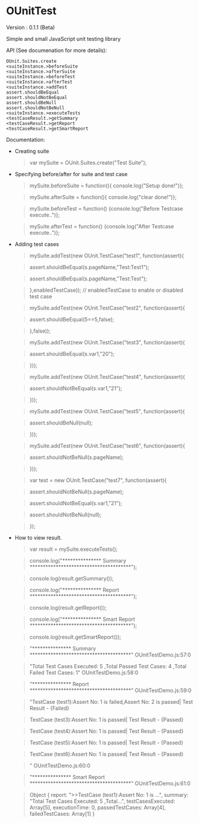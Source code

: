 # OUnitTest

Version : 0.1.1 (Beta)

Simple and small JavaScript unit testing library

API (See documenation for more details):

	OUnit.Suites.create
	<suiteInstance.>beforeSuite
	<suiteInstance.>afterSuite
	<suiteInstance.>beforeTest
	<suiteInstance.>afterTest
	<suiteInstance.>addTest
	assert.shouldBeEqual
	assert.shouldNotBeEqual
	assert.shouldBeNull
	assert.shouldNotBeNull
	<suiteInstance.>executeTests
	<testCaseResult.>getSummary
	<testCaseResult.>getReport
	<testCaseResult.>getSmartReport

Documentation:

- Creating suite
	> var mySuite = OUnit.Suites.create("Test Suite");

- Specifying before/after for suite and test case
	> mySuite.beforeSuite = function(){ console.log("Setup done!")};

	> mySuite.afterSuite = function(){ console.log("clear done!")};

	> mySuite.beforeTest = function() {console.log("Before Testcase execute..")};

	> mySuite.afterTest = function() {console.log("After Testcase execute..")};
	
	>

- Adding test cases
	> mySuite.addTest(new OUnit.TestCase("test1", function(assert){

	>	assert.shouldBeEqual(s.pageName,"Test:Test1");

	>	assert.shouldBeEqual(s.pageName,"Test:Test");

	> },enabledTestCase)); // enabledTestCase to enable or disabled test case

	>
	
	> mySuite.addTest(new OUnit.TestCase("test2", function(assert){

	> 	assert.shouldBeEqual(5==5,false);

	> },false));

	>

	> mySuite.addTest(new OUnit.TestCase("test3", function(assert){

	> 	assert.shouldBeEqual(s.var1,"20");

	> }));

	>

	> mySuite.addTest(new OUnit.TestCase("test4", function(assert){

	> 	assert.shouldNotBeEqual(s.var1,"21");

	> }));

	>
	
	> mySuite.addTest(new OUnit.TestCase("test5", function(assert){

	> 	assert.shouldBeNull(null);

	> }));

	>
	
	> mySuite.addTest(new OUnit.TestCase("test6", function(assert){

	> 	assert.shouldNotBeNull(s.pageName);

	> }));
	
    >
	
	> var test = new OUnit.TestCase("test7", function(assert){

	>	assert.shouldNotBeNull(s.pageName);

	>	assert.shouldNotBeEqual(s.var1,"21");

	>	assert.shouldNotBeNull(null);

	> });

- How to view result.	
	> var result = mySuite.executeTests();

	> console.log("*************** Summary ***************************************");

	> console.log(result.getSummary());

	> console.log("*************** Report ***************************************");

	> console.log(result.getReport());

	> console.log("*************** Smart Report ***************************************");

	> console.log(result.getSmartReport());

	>
	
	> "*************** Summary ***************************************" OUnitTestDemo.js:57:0

	> "Total Test Cases Executed: 5 ,Total Passed Test Cases: 4 ,Total Failed Test Cases: 1" OUnitTestDemo.js:58:0

	> "*************** Report ***************************************" OUnitTestDemo.js:59:0

	> "TestCase (test1):Assert No: 1 is failed,Assert No: 2 is passed| Test Result - {Failed}

	> TestCase (test3):Assert No: 1 is passed| Test Result - {Passed}

	> TestCase (test4):Assert No: 1 is passed| Test Result - {Passed}

	> TestCase (test5):Assert No: 1 is passed| Test Result - {Passed}

	> TestCase (test6):Assert No: 1 is passed| Test Result - {Passed}

	> " OUnitTestDemo.js:60:0
	
	>

	> "*************** Smart Report ***************************************" OUnitTestDemo.js:61:0

	> Object { report: ">>TestCase (test1):Assert No: 1 is …", summary: "Total Test Cases Executed: 5 ,Total…", testCasesExecuted: Array[5], executionTime: 0, passedTestCases: Array[4], failedTestCases: Array[1] }
